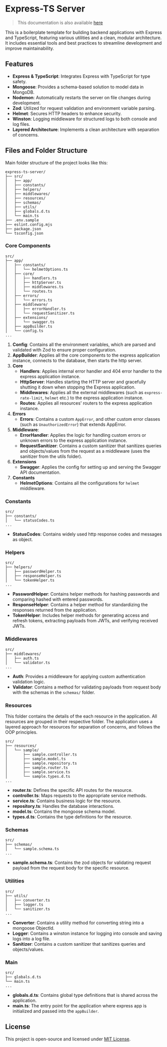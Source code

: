 # Express-TS Server

> This documentation is also available [here](https://caganseyrek.com/projects/ts-express-next)

This is a boilerplate template for building backend applications with Express and TypeScript, featuring various utilities and a clean, modular architecture. It includes essential tools and best practices to streamline development and improve maintainability.

## Features

- **Express & TypeScript**: Integrates Express with TypeScript for type safety.
- **Mongoose**: Provides a schema-based solution to model data in MongoDB.
- **Nodemon**: Automatically restarts the server on file changes during development.
- **Zod**: Utilized for request validation and environment variable parsing.
- **Helmet**: Secures HTTP headers to enhance security.
- **Winston**: Logging middleware for structured logs to both console and log files.
- **Layered Architecture**: Implements a clean architecture with separation of concerns.

## Files and Folder Structure

Main folder structure of the project looks like this:

```
express-ts-server/
├── src/
│   ├── app/
│   ├── constants/
│   ├── helpers/
│   ├── middlewares/
│   ├── resources/
│   ├── schemas/
│   ├── utils/
│   ├── globals.d.ts
│   └── main.ts
├── .env.sample
├── eslint.config.mjs
├── package.json
└── tsconfig.json
```

### Core Components

```
src/
├── app/
│   ├── constants/
│   │   └── helmetOptions.ts
│   ├── core/
│   │   ├── handlers.ts
│   │   ├── httpServer.ts
│   │   ├── middlewares.ts
│   │   └── routes.ts
│   ├── errors/
│   │   └── errors.ts
│   ├── middleware/
│   │   ├── errorHandler.ts
│   │   └── requestSanitizer.ts
│   ├── extensions/
│   │   └── swagger.ts
│   ├── appBuilder.ts
│   └── config.ts
...
```

1. **Config**: Contains all the environment variables, which are parsed and validated with Zod to ensure proper configuration.
2. **AppBuilder**: Applies all the core components to the express application instance, connects to the database, then starts the http server.
3. **Core**
   - **Handlers**: Applies internal error handler and 404 error handler to the express application instance.
   - **HttpServer**: Handles starting the HTTP server and gracefully shutting it down when stopping the Express application.
   - **Middlewares**: Applies all the external middlewares (such as `express-rate-limit`, `helmet` etc.) to the express application instance.
   - **Routes**: Applies all resources' routers to the express application instance.
4. **Errors**
   - **Errors**: Contains a custom `AppError`, and other custom error classes (such as `UnauthorizedError`) that extends AppError.
5. **Middleware**:
   - **ErrorHandler**: Applies the logic for handling custom errors or unknown errors to the express application instance.
   - **RequestSanitizer**: Contains a custom sanitizer that sanitizes queries and objects/values from the request as a middleware (uses the sanitizer from the utils folder).
6. **Extensions**
   - **Swagger**: Applies the config for setting up and serving the Swagger API documentation.
7. **Constants**
   - **HelmetOptions**: Contains all the configurations for `helmet` middleware.

### Constants

```
src/
├── constants/
│   └── statusCodes.ts
...
```

- **StatusCodes**: Contains widely used http response codes and messages as object.

### Helpers

```
src/
├── helpers/
│   ├── passwordHelper.ts
│   ├── responseHelper.ts
│   └── tokenHelper.ts
...
```

- **PasswordHelper**: Contains helper methods for hashing passwords and comparing hashed with entered passwords.
- **ResponseHelper**: Contains a helper method for standardizing the responses returned from the application.
- **TokenHelper**: Includes helper methods for generating access and refresh tokens, extracting payloads from JWTs, and verifying received JWTs.

### Middlewares

```
src/
├── middlewares/
│   ├── auth.ts
│   └── validator.ts
...
```

- **Auth**: Provides a middleware for applying custom authentication validation logic.
- **Validator**: Contains a method for validating payloads from request body with the schemas in the `schemas/` folder.

### Resources

This folder contains the details of the each resource in the application. All resources are grouped in their respective folder. The application uses a layered approach for resources for separation of concerns, and follows the OOP principles.

```
src/
├── resources/
│   └── sample/
│       ├── sample.controller.ts
│       ├── sample.model.ts
│       ├── sample.repository.ts
│       ├── sample.router.ts
│       ├── sample.service.ts
│       └── sample.types.d.ts
...
```

- **router.ts**: Defines the specific API routes for the resource.
- **controller.ts**: Maps requests to the appropriate service methods.
- **service.ts**: Contains business logic for the resource.
- **repository.ts**: Handles the database interactions.
- **model.ts**: Contains the mongoose schema model.
- **types.d.ts**: Contains the type definitions for the resource.

### Schemas

```
src/
├── schemas/
│   └── sample.schema.ts
...
```

- **sample.schema.ts**: Contains the zod objects for validating request payload from the request body for the specific resource.

### Utilities

```
src/
├── utils/
│   ├── converter.ts
│   ├── logger.ts
│   └── sanitizer.ts
...
```

- **Converter**: Contains a utility method for converting string into a mongoose ObjectId.
- **Logger**: Contains a winston instance for logging into console and saving logs into a log file.
- **Sanitizer**: Contains a custom sanitizer that sanitizes queries and objects/values.

### Main

```
src/
├── globals.d.ts
└── main.ts
...
```

- **globals.d.ts**: Contains global type definitions that is shared across the application.
- **main.ts**: The entry point for the application where express app is initialized and passed into the `appBuilder`.

## License

This project is open-source and licensed under [MIT License](https://github.com/caganseyrek/ts-express-next/blob/main/LICENSE).
